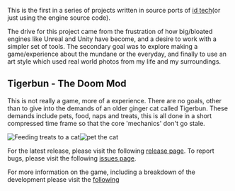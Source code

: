 <!--- https://bmdfalmouth.github.io/DoomMod/ -->

This is the first in a series of projects written in source ports of [id tech](https://en.wikipedia.org/wiki/Id_Tech)(or just using the engine source code). 

The drive for this project came from the frustration of how big/bloated engines like Unreal and Unity have become, and a desire to work with a simpler set of tools. The secondary goal was to explore making a game/experience about the mundane or the everyday, and finally to use an art style which used real world photos from my life and my surroundings. 

## Tigerbun - The Doom Mod
This is not really a game, more of a experience. There are no goals, other than to give into the demands of an older ginger cat called Tigerbun. These demands include pets, food, naps and treats, this is all done in a short compressed time frame so that the core 'mechanics' don't go stale.

![Feeding treats to a cat](media/TigerbunInspiration.gif)![pet the cat](media/pets.gif)

For the latest release, please visit the following [release page](https://github.com/bmdFalmouth/DoomMod/releases). To report bugs, please visit the following [issues page](https://github.com/bmdFalmouth/DoomMod/issues).

For more information on the game, including a breakdown of the development please visit the [following](https://bmdfalmouth.github.io/DoomMod/Development/)